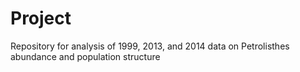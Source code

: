 # Project
Repository for analysis of 1999, 2013, and 2014 data on Petrolisthes abundance and population structure
